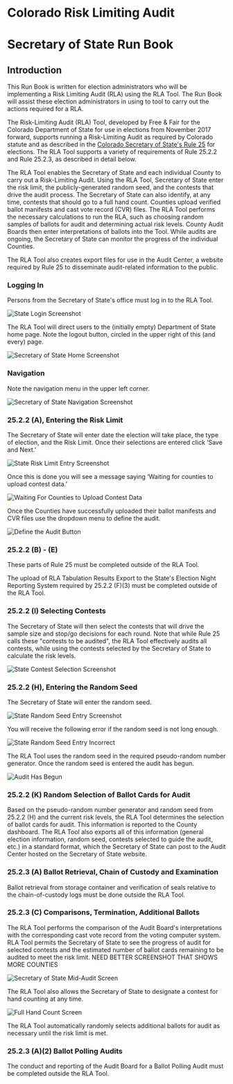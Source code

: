 # Colorado Risk Limiting Audit 
# Secretary of State Run Book 

## Introduction

This Run Book is written for election administrators who will be
implementing a Risk Limiting Audit (RLA) using the RLA Tool.  The Run
Book will assist these election administrators in using to tool to
carry out the actions required for a RLA.

The Risk-Limiting Audit (RLA) Tool, developed by Free & Fair for the
Colorado Department of State for use in elections from November 2017
forward, supports running a Risk-Limiting Audit as required by
Colorado statute and as described in
the
[Colorado Secretary of State's Rule 25](http://www.sos.state.co.us/pubs/rule_making/CurrentRules/8CCR1505-1/ElectionRules.pdf) for
elections. The RLA Tool supports a variety of requirements of Rule
25.2.2 and Rule 25.2.3, as described in detail below.

The RLA Tool enables the Secretary of State and each individual County
to carry out a Risk-Limiting Audit. Using the RLA Tool, Secretary of
State enter the risk limit, the publicly-generated random seed, and
the contests that drive the audit process. The Secretary of State can
also identify, at any time, contests that should go to a full hand
count. Counties upload verified ballot manifests and cast vote record
(CVR) files. The RLA Tool performs the necessary calculations to run
the RLA, such as choosing random samples of ballots for audit and
determining actual risk levels. County Audit Boards then enter
interpretations of ballots into the Tool. While audits are ongoing,
the Secretary of State can monitor the progress of the individual
Counties.

The RLA Tool also creates export files for use in the Audit Center, a
website required by Rule 25 to disseminate audit-related information
to the public.
 
### Logging In

Persons from the Secretary of State's office must log in to the RLA Tool.

![State Login Screenshot](./screenshots/1-sos_login.png)

The RLA Tool will direct users to the (initially empty) Department of 
State home page. Note the logout button, circled in the upper right 
of this (and every) page.

![Secretary of State Home Screenshot](./screenshots/2-sos_initial_landing_page.png)

### Navigation

Note the navigation menu in the upper left corner.

![Secretary of State Navigation Screenshot](./screenshots/2-sos_nav.png)

### 25.2.2 (A), Entering the Risk Limit

The Secretary of State will enter date the election will take place, the type
of election, and the Risk Limit. Once their selections are entered click ‘Save
and Next.’

![State Risk Limit Entry Screenshot](./screenshots/4-sos_define_audit_save_and_next.png)

Once this is done you will see a message saying ‘Waiting for counties to upload contest
data.’

![Waiting For Counties to Upload Contest Data](./screenshots/6-comparison_risk_limit_now_set.png)

Once the Counties have successfully uploaded their ballot manifests and CVR
files use the dropdown menu to define the audit.

![Define the Audit Button](./screenshots/3-sos_define_audit_button_in_dropdown.png)

### 25.2.2 (B) - (E)

These parts of Rule 25 must be completed outside of the RLA Tool.


The upload of RLA Tabulation Results Export to the State's Election
Night Reporting System required by 25.2.2 (F)(3) must be completed
outside of the RLA Tool.

### 25.2.2 (I) Selecting Contests

The Secretary of State will then select the contests that will drive the
sample size and stop/go decisions for each round.  Note that while
Rule 25 calls these "contests to be audited", the RLA Tool effectively
audits all contests, while using the contests selected by the
Secretary of State to calculate the risk levels.

![State Contest Selection Screenshot](./screenshots/8-sos_selects_contest_reason_why_dropdown.png)

### 25.2.2 (H), Entering the Random Seed

The Secretary of State will enter the random seed.

![State Random Seed Entry Screenshot](./screenshots/12-enter_random_seed_about_to_click.png)

You will receive the following error if the random seed is not long enough.

![State Random Seed Entry Incorrect](./screenshots/13-entered_incorrect_random_seed.png)


The RLA Tool uses the random seed in the required pseudo-random number
generator. Once the random seed is entered the audit has begun.

![Audit Has Begun](./screenshots/15-the_audit_is_launched.png)

### 25.2.2 (K) Random Selection of Ballot Cards for Audit

Based on the pseudo-random number generator and random seed from
25.2.2 (H) and the current risk levels, the RLA Tool determines the
selection of ballot cards for audit. This information is reported to the 
County dashboard. The RLA Tool also exports all of this information (general election
information, random seed, contests selected to guide the audit, etc.)
in a standard format, which the Secretary of State can post to the
Audit Center hosted on the Secretary of State website.

### 25.2.3 (A) Ballot Retrieval, Chain of Custody and Examination

Ballot retrieval from storage container and verification of seals
relative to the chain-of-custody logs must be done outside the RLA
Tool.

### 25.2.3 (C) Comparisons, Termination, Additional Ballots

The RLA Tool performs the comparison of the Audit Board's
interpretations with the corresponding cast vote record from the
voting computer system. RLA Tool permits the Secretary of State to 
see the progress of audit for selected contests and the estimated 
number of ballot cards remaining to be audited to meet the risk limit.
NEED BETTER SCREENSHOT THAT SHOWS MORE COUNTIES

![Secretary of State Mid-Audit Screen](./screenshots/16-audit_status.png)

The RLA Tool also allows the Secretary of State to designate a contest
for hand counting at any time.

![Full Hand Count Screen](./screenshots/9-sos_chooses_full_hand_count.png)

The RLA Tool automatically randomly selects additional ballots for
audit as necessary until the risk limit is met.

### 25.2.3 (A)(2) Ballot Polling Audits

The conduct and reporting of the Audit Board for a Ballot Polling
Audit must be completed outside the RLA Tool.
